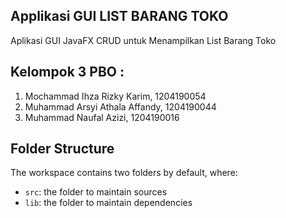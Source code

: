 ## Applikasi GUI LIST BARANG TOKO

Aplikasi GUI JavaFX CRUD untuk Menampilkan List Barang Toko

## Kelompok 3 PBO :

1. Mochammad Ihza Rizky Karim, 1204190054
2. Muhammad Arsyi Athala Affandy, 1204190044
3. Muhammad Naufal Azizi, 1204190016

## Folder Structure

The workspace contains two folders by default, where:

- `src`: the folder to maintain sources
- `lib`: the folder to maintain dependencies

